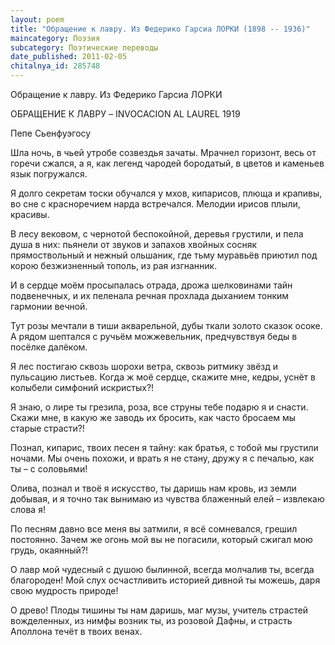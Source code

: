 ```yaml
---
layout: poem
title: "Обращение к лавру. Из Федерико Гарсиа ЛОРКИ (1898 -- 1936)"
maincategory: Поэзия
subcategory: Поэтические переводы
date_published: 2011-02-05
chitalnya_id: 285748
---
```




Обращение к лавру. Из Федерико Гарсиа ЛОРКИ
 
ОБРАЩЕНИЕ К ЛАВРУ –
INVOCACION AL LAUREL
1919

Пепе Сьенфуэгосу

Шла ночь, в чьей утробе созвездья зачаты.
Мрачнел горизонт, весь от горечи сжался,
а я, как легенд чародей бородатый,
в цветов и каменьев язык погружался.

Я долго секретам тоски обучался
у мхов, кипарисов, плюща и крапивы,
во сне с красноречием нарда встречался.
Мелодии ирисов плыли, красивы.

В лесу вековом, с чернотой беспокойной,
деревья грустили, и пела душа в них:
пьянели от звуков и запахов хвойных
сосняк прямоствольный и нежный ольшаник,
где тьму муравьёв приютил под корою
безжизненный тополь, из рая изгнанник.

И в сердце моём просыпалась отрада,
дрожа шелковинами тайн подвенечных,
и их пеленала речная прохлада
дыханием тонким гармонии вечной.

Тут розы мечтали в тиши акварельной,
дубы ткали золото сказок осоке.
А рядом шептался с ручьём можжевельник,
предчувствуя беды в посёлке далёком.

Я лес постигаю сквозь шорохи ветра,
сквозь ритмику звёзд и пульсацию листьев.
Когда ж моё сердце, скажите мне, кедры,
уснёт в колыбели симфоний искристых?!

Я знаю, о лире ты грезила, роза,
все струны тебе подарю я и снасти.
Скажи мне, в какую же заводь их бросить,
как часто бросаем мы старые страсти?!

Познал, кипарис, твоих песен я тайну:
как братья, с тобой мы грустили ночами.
Мы очень похожи, и врать я не стану,
дружу я с печалью, как ты – с соловьями!

Олива, познал и твоё я искусство,
ты даришь нам кровь, из земли добывая,
и я точно так вынимаю из чувства
блаженный елей – извлекаю слова я!

По песням давно все меня вы затмили,
я всё сомневался, грешил постоянно.
Зачем же огонь мой вы не погасили,
который сжигал мою грудь, окаянный?!

О лавр мой чудесный с душою былинной,
всегда молчалив ты, всегда благороден!
Мой слух осчастливить историей дивной
ты можешь, даря свою мудрость природе!

О древо! Плоды тишины ты нам даришь,
маг музы, учитель страстей вожделенных,
из нимфы возник ты, из розовой Дафны,
и страсть Аполлона течёт в твоих венах.







